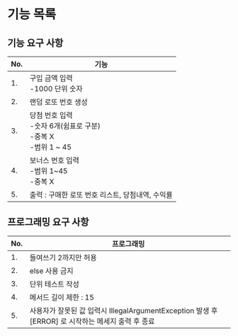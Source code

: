 # 기능 목록
## 기능 요구 사항
| No. | 기능                                                   |
|-----|------------------------------------------------------|
| 1.  | 구입 금액 입력<br/>-1000 단위 숫자                             |
| 2.  | 랜덤 로또 번호 생성                                          |
| 3.  | 당첨 번호 입력<br/>-숫자 6개(쉼표로 구분)<br/>-중복 X<br/>-범위 1 ~ 45 |
| 4.  | 보너스 번호 입력<br/>-범위 1~45<br/>-중복 X                     |
| 5.  | 출력 : 구매한 로또 번호 리스트, 당첨내역, 수익률                        |

## 프로그래밍 요구 사항
| No. | 프로그래밍                                                                   |
|-----|-------------------------------------------------------------------------|
| 1.  | 들여쓰기 2까지만 허용                                                            |
| 2.  | else 사용 금지                                                              |
| 3.  | 단위 테스트 작성                                                               |
| 4.  | 메서드 길이 제한 : 15                                                          |
| 5.  | 사용자가 잘못된 값 입력시 IllegalArgumentException 발생 후 [ERROR] 로 시작하는 메세지 출력 후 종료 |


